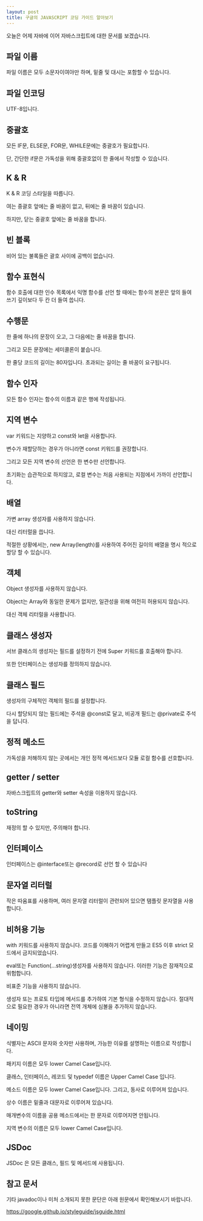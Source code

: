 ```yaml
---
layout: post
title: 구글의 JAVASCRIPT 코딩 가이드 알아보기
---
```


오늘은 어제 자바에 이어 자바스크립트에 대한 문서를 보겠습니다.

## 파일 이름

파일 이름은 모두 소문자이여야만 하며, 밑줄 및 대시는 포함할 수 있습니다.

## 파일 인코딩

UTF-8입니다.

## 중괄호

모든 IF문, ELSE문, FOR문, WHILE문에는 중괄호가 필요합니다.

단, 간단한 if문은 가독성을 위해 중괄호없이 한 줄에서 작성할 수 있습니다.

## K & R

K & R 코딩 스타일을 따릅니다.

여는 중괄호 앞에는 줄 바꿈이 없고, 뒤에는 줄 바꿈이 있습니다.

하지만, 닫는 중괄호 앞에는 줄 바꿈을 합니다.

## 빈 블록

비어 있는 불록들은 괄호 사이에 공백이 없습니다.

## 함수 표현식

함수 호출에 대한 인수 목록에서 익명 함수를 선언 할 때에는 함수의 본문은 앞의 들여 쓰기 깊이보다 두 칸 더 들여 씁니다.

## 수행문

한 줄에 하나의 문장이 오고, 그 다음에는 줄 바꿈을 합니다.

그리고 모든 문장에는 세미콜론이 붙습니다.

한 줄당 코드의 길이는 80자입니다. 초과되는 길이는 줄 바꿈이 요구됩니다.

## 함수 인자

모든 함수 인자는 함수의 이름과 같은 행에 작성됩니다.

## 지역 변수

var 키워드는 지양하고 const와 let을 사용합니다.

변수가 재할당하는 경우가 아니라면 const 키워드를 권장합니다.

그리고 모든 지역 변수의 선언은 한 변수만 선언합니다.

초기화는 습관적으로 하지않고, 로컬 변수는 처음 사용되는 지점에서 가까이 선언합니다.

## 배열

가변 array 생성자를 사용하지 않습니다.

대신 리터럴을 씁니다.

적절한 상황에서는, new Array(length)를 사용하여 주어진 길이의 배열을 명시 적으로 할당 할 수 있습니다.

## 객체

Object 생성자를 사용하지 않습니다.

Object는 Array와 동일한 문제가 없지만, 일관성을 위해 여전히 허용되지 않습니다.

대신 객체 리터럴을 사용합니다.

## 클래스 생성자

서브 클래스의 생성자는 필드를 설정하기 전에 Super 키워드를 호출해야 합니다.

또한 인터페이스는 생성자를 정의하지 않습니다.

## 클래스 필드

생성자의 구체적인 객체의 필드를 설정합니다.

다시 할당되지 않는 필드에는 주석을 @const로 달고, 비공개 필드는 @private로 주석을 답니다.

## 정적 메소드

가독성을 저해하지 않는 곳에서는 개인 정적 메서드보다 모듈 로컬 함수를 선호합니다.

## getter / setter

자바스크립트의 getter와 setter 속성을 이용하지 않습니다.

## toString

재정의 할 수 있지만, 주의해야 합니다.

## 인터페이스 

인터페이스는 @interface또는 @record로 선언 할 수 있습니다

## 문자열 리터럴

작은 따움표를 사용하며, 여러 문자열 리터럴이 관련되어 있으면 탬플릿 문자열을 사용합니다.

## 비허용 기능

with 키워드를 사용하지 않습니다. 코드를 이해하기 어렵게 만들고 ES5 이후 strict 모드에서 금지되었습니다.

eval또는 Function(...string)생성자를 사용하지 않습니다. 이러한 기능은 잠재적으로 위험합니다.

비표준 기능을 사용하지 않습니다.

생성자 또는 프로토 타입에 메서드를 추가하여 기본 형식을 수정하지 않습니다.
절대적으로 필요한 경우가 아니라면 전역 개체에 심볼을 추가하지 않습니다.

## 네이밍

식별자는 ASCII 문자와 숫자만 사용하며, 가능한 이유를 설명하는 이름으로 작성합니다.

패키지 이름은 모두 lower Camel Case입니다.

클래스, 인터페이스, 레코드 및 typedef 이름은 Upper Camel Case 입니다.

메소드 이름은 모두 lower Camel Case입니다.
그리고, 동사로 이루어져 있습니다.

상수 이름은 밑줄과 대문자로 이루어져 있습니다.

매개변수의 이름을 공용 메소드에서는 한 문자로 이루어지면 안됩니다.

지역 변수의 이름은 모두 lower Camel Case입니다.

## JSDoc

JSDoc 은 모든 클래스, 필드 및 메서드에 사용됩니다.

## 참고 문서

기타 javadoc이나 미처 소개되지 못한 문단은 아래 원문에서 확인해보시기 바랍니다.

https://google.github.io/styleguide/jsguide.html